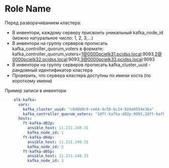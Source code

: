 Role Name
=========

Перед разворачиванием кластера:
- В инвентори, каждому серверу присвоить уникальный kafka_node_id (можно натуральное число: 1, 2, 3,...) 
- В инвентори на группу серверов прописать kafka_controller_quorum_voters в формате:
  kafka_controller_quorum_voters=1@0000pcielk31.pcidss.local:9093,2@0000pcielk32.pcidss.local:9093,3@0000pcielk33.pcidss.local:9093
- В инвентори на группу серверов прописать kafka_cluster_uuid - рандомный идентификатор кластера
- Проверить, что сервера кластера доступны по имени хоста (по короткому имени)

Пример записи в инвентори
```yaml
    elk-kafka:
      vars:
        kafka_cluster_uuid: "c848b0c9-ce64-4c59-bc14-824e0554e36a"
        kafka_controller_quorum_voters: "1@ft-kafka-d02p:9093,2@ft-kafka-d04p:9093,3@ft-kafka-d05p:9093"
      hosts:
        ft-kafka-d02p:
          ansible_host: 11.211.240.31
          kafka_node_id: 1
        ft-kafka-d04p:
          ansible_host: 11.211.240.32
          kafka_node_id: 2
        ft-kafka-d05p:
          ansible_host: 11.211.240.33
          kafka_node_id: 3
```